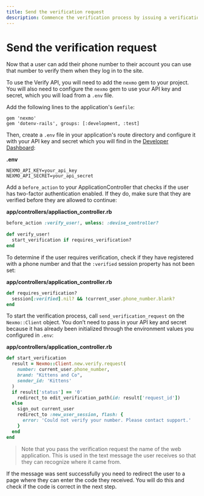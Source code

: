 ```yaml
---
title: Send the verification request
description: Commence the verification process by issuing a verification request
---
```


# Send the verification request

Now that a user can add their phone number to their account you can use that number to verify them when they log in to the site.

To use the Verify API, you will need to add the `nexmo` gem to your project. You will also need to configure the `nexmo` gem to use your API key and secret, which you will load from a `.env` file.

Add the following lines to the application's `Gemfile`:

```
gem 'nexmo'
gem 'dotenv-rails', groups: [:development, :test]
```

Then, create a `.env` file in your application's route directory and configure it with your API key and secret which you will find in the [Developer Dashboard](https://dashboard.nexmo.com):

**.env**

```
NEXMO_API_KEY=your_api_key
NEXMO_API_SECRET=your_api_secret
```

Add a `before_action` to your ApplicationController that checks if the user has two-factor authentication enabled. If they do, make sure that they are verified before they are allowed to continue:

**app/controllers/appliaction_controller.rb**

```ruby
before_action :verify_user!, unless: :devise_controller?
 
def verify_user!
  start_verification if requires_verification?
end
```

To determine if the user requires verification, check if they have registered with a phone number and that the `:verified` session property has not been set:

**app/controllers/application_controller.rb**

```ruby
def requires_verification?
  session[:verified].nil? && !current_user.phone_number.blank?
end
```

To start the verification process, call `send_verification_request` on the `Nexmo::Client` object. You don’t need to pass in your API key and secret because it has already been initialized through the environment values you configured in `.env`:

**app/controllers/application_controller.rb**

```ruby
def start_verification
  result = Nexmo::Client.new.verify.request(
    number: current_user.phone_number,
    brand: "Kittens and Co",
    sender_id: 'Kittens'
  )
  if result['status'] == '0'
    redirect_to edit_verification_path(id: result['request_id'])
  else
    sign_out current_user
    redirect_to :new_user_session, flash: {
      error: 'Could not verify your number. Please contact support.'
    }
  end
end
```

> Note that you  pass the verification request the name of the web application. This is used in the text message the user receives so that they can recognize where it came from.

If the message was sent successfully you need to redirect the user to a page where they can enter the code they received. You will do this and check if the code is correct in the next step.